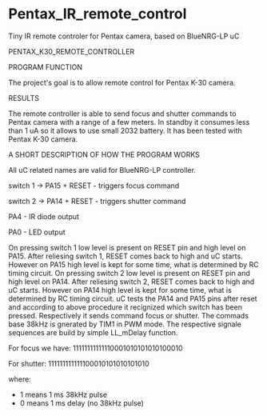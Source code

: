 # Pentax_IR_remote_control
Tiny IR remote controler for Pentax camera, based on BlueNRG-LP uC

PENTAX_K30_REMOTE_CONTROLLER

PROGRAM FUNCTION

The project's goal is to allow remote control for Pentax K-30 camera.

RESULTS

The remote controller is able to send focus and shutter commands to Pentax camera with a range of a few meters. In standby it consumes less than 1 uA so it allows to use small 2032 battery. It has been tested with Pentax K-30 camera.

A SHORT DESCRIPTION OF HOW THE PROGRAM WORKS

All uC related names are valid for BlueNRG-LP controller.

switch 1 -> PA15 + RESET - triggers focus command 

switch 2 -> PA14 + RESET - triggers shutter command

PA4 - IR diode output

PA0 - LED output


On pressing switch 1 low level is present on RESET pin and high level on PA15. After reliesing switch 1, RESET comes back to high and uC starts. However on PA15 high level is kept for some time, what is determined by RC timing circuit.
On pressing switch 2 low level is present on RESET pin and high level on PA14. After reliesing switch 2, RESET comes back to high and uC starts. However on PA14 high level is kept for some time, what is determined by RC timing circuit.
uC tests the PA14 and PA15 pins after reset and according to above procedure it recignized which switch has been pressed. Respectively it sends command focus or shutter.
The commads base 38kHz is gnerated by TIM1 in PWM mode. The respective signale sequences are build by simple LL_mDelay function.

For focus we have:
11111111111110001010101010100010

For shutter:
111111111111100010101010101010

where: 

- 1 means 1 ms 38kHz pulse
- 0 means 1 ms delay (no 38kHz pulse)
